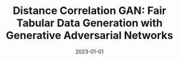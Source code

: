 ---
title: "Distance Correlation GAN: Fair Tabular Data Generation with Generative Adversarial Networks"
collection: publications
permalink: /publication/Distance_Correlation
excerpt: #'This paper is about the number 2. The number 3 is left for future work.'
date: 2023-01-01
venue: 'International Conference on Human-Computer Interaction'
paperurl: #'http://academicpages.github.io/files/paper2.pdf'
citation: 'Rajabi, A., & Garibay, O. O. (2023, July). Distance Correlation GAN: Fair Tabular Data Generation with Generative Adversarial Networks. In International Conference on Human-Computer Interaction (pp. 431-445). Cham: Springer Nature Switzerland.'
---
